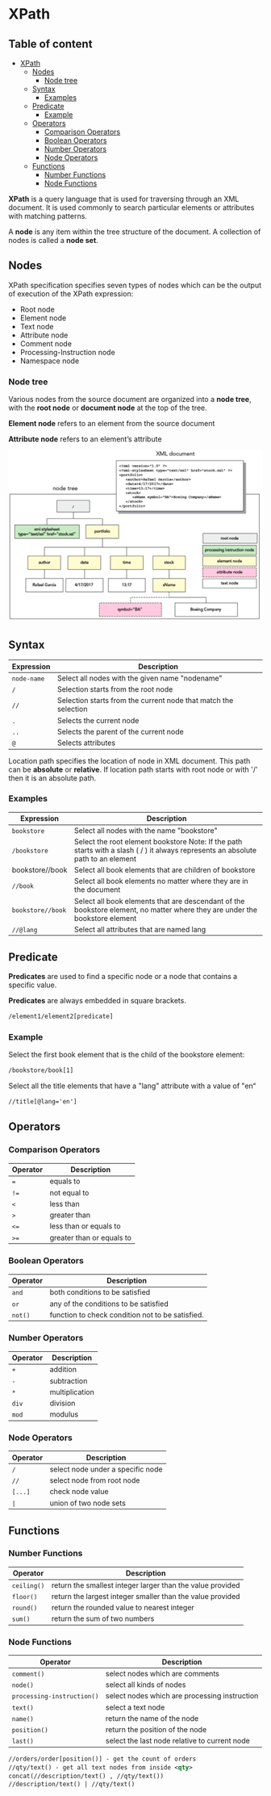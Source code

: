 # XPath

## Table of content

- [XPath](#xpath)
  - [Nodes](#nodes)
    - [Node tree](#node-tree)
  - [Syntax](#syntax)
    - [Examples](#examples)
  - [Predicate](#predicate)
    - [Example](#example)
  - [Operators](#operators)
    - [Comparison Operators](#comparison-operators)
    - [Boolean Operators](#boolean-operators)
    - [Number Operators](#number-operators)
    - [Node Operators](#node-operators)
  - [Functions](#functions)
    - [Number Functions](#number-functions)
    - [Node Functions](#node-functions)

**XPath** is a query language that is used for traversing through an XML document. It is used commonly to search particular elements or attributes with matching patterns.

A **node** is any item within the tree structure of the document.
A collection of nodes is called a **node set**.

## Nodes

XPath specification specifies seven types of nodes which can be the output of execution of the XPath expression:

- Root node
- Element node
- Text node
- Attribute node
- Comment node
- Processing-Instruction node
- Namespace node

### Node tree

Various nodes from the source document are organized into a **node tree**, with the **root node** or **document node** at the top of the tree.

**Element node** refers to an element from the source document

**Attribute node** refers to an element’s attribute

![node-tree](assets/node-tree.png)

## Syntax

| Expression  | Description                                                     |
| ----------- | --------------------------------------------------------------- |
| `node-name` | Select all nodes with the given name "nodename"                 |
| `/`         | Selection starts from the root node                             |
| `//`        | Selection starts from the current node that match the selection |
| `.`         | Selects the current node                                        |
| `..`        | Selects the parent of the current node                          |
| `@`         | Selects attributes                                              |

Location path specifies the location of node in XML document. This path can be **absolute** or **relative**. If location path starts with root node or with '/' then it is an absolute path.

### Examples

| Expression        | Description                                                                                                                       |
| ----------------- | --------------------------------------------------------------------------------------------------------------------------------- |
| `bookstore`       | Select all nodes with the name "bookstore"                                                                                        |
| `/bookstore`      | Select the root element bookstore Note: If the path starts with a slash ( / ) it always represents an absolute path to an element |
| bookstore//book   | Select all book elements that are children of bookstore                                                                           |
| `//book`          | Select all book elements no matter where they are in the document                                                                 |
| `bookstore//book` | Select all book elements that are descendant of the bookstore element, no matter where they are under the bookstore element       |
| `//@lang`         | Select all attributes that are named lang                                                                                         |

## Predicate

**Predicates** are used to find a specific node or a node that contains a specific value.

**Predicates** are always embedded in square brackets.

```xml
/element1/element2[predicate]
```

### Example

Select the first book element that is the child of the bookstore element:

```xml
/bookstore/book[1]
```

Select all the title elements that have a "lang" attribute with a value of "en“

```xml
//title[@lang='en']
```

## Operators

### Comparison Operators

| Operator | Description               |
| -------- | ------------------------- |
| `=`      | equals to                 |
| `!=`     | not equal to              |
| `<`      | less than                 |
| `>`      | greater than              |
| `<=`     | less than or equals to    |
| `>=`     | greater than or equals to |

### Boolean Operators

| Operator | Description                                      |
| -------- | ------------------------------------------------ |
| `and`    | both conditions to be satisfied                  |
| `or`     | any of the conditions to be satisfied            |
| `not()`  | function to check condition not to be satisfied. |

### Number Operators

| Operator | Description    |
| -------- | -------------- |
| `+`      | addition       |
| `-`      | subtraction    |
| `*`      | multiplication |
| `div`    | division       |
| `mod`    | modulus        |

### Node Operators

| Operator | Description                       |
| -------- | --------------------------------- |
| `/`      | select node under a specific node |
| `//`     | select node from root node        |
| `[...]`  | check node value                  |
| `\|`     | union of two node sets            |

## Functions

### Number Functions

| Operator    | Description                                                |
| ----------- | ---------------------------------------------------------- |
| `ceiling()` | return the smallest integer larger than the value provided |
| `floor()`   | return the largest integer smaller than the value provided |
| `round()`   | return the rounded value to nearest integer                |
| `sum()`     | return the sum of two numbers                              |

### Node Functions

| Operator                   | Description                                   |
| -------------------------- | --------------------------------------------- |
| `comment()`                | select nodes which are comments               |
| `node()`                   | select all kinds of nodes                     |
| `processing-instruction()` | select nodes which are processing instruction |
| `text()`                   | select a text node                            |
| `name()`                   | return the name of the node                   |
| `position()`               | return the position of the node               |
| `last()`                   | select the last node relative to current node |

```xml
//orders/order[position()] - get the count of orders
//qty/text() - get all text nodes from inside <qty>
concat(//description/text() , //qty/text())
//description/text() | //qty/text()
```
